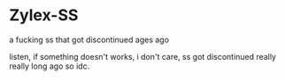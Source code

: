# Zylex-SS
a fucking ss that got discontinued ages ago

listen, if something doesn't works, i don't care, ss got discontinued really really long ago so idc.
